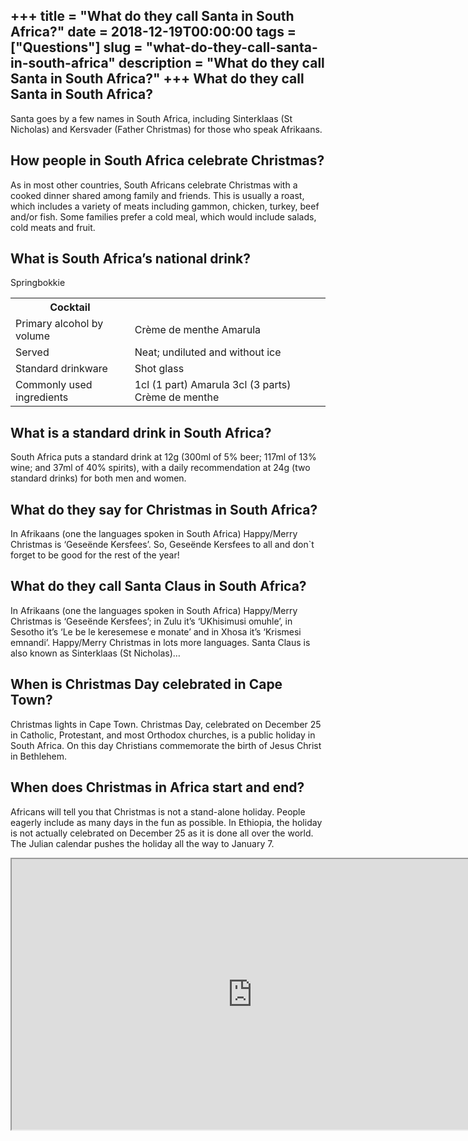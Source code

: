 +++
title = "What do they call Santa in South Africa?"
date = 2018-12-19T00:00:00
tags = ["Questions"]
slug = "what-do-they-call-santa-in-south-africa"
description = "What do they call Santa in South Africa?"
+++
What do they call Santa in South Africa?
----------------------------------------

Santa goes by a few names in South Africa, including Sinterklaas (St Nicholas) and Kersvader (Father Christmas) for those who speak Afrikaans.

How people in South Africa celebrate Christmas?
-----------------------------------------------

As in most other countries, South Africans celebrate Christmas with a cooked dinner shared among family and friends. This is usually a roast, which includes a variety of meats including gammon, chicken, turkey, beef and/or fish. Some families prefer a cold meal, which would include salads, cold meats and fruit.

What is South Africa’s national drink?
--------------------------------------

Springbokkie

<table><tr><th>Cocktail</th></tr><tr><td>Primary alcohol by volume</td><td>Crème de menthe Amarula</td></tr><tr><td>Served</td><td>Neat; undiluted and without ice</td></tr><tr><td>Standard drinkware</td><td>Shot glass</td></tr><tr><td>Commonly used ingredients</td><td>1cl (1 part) Amarula 3cl (3 parts) Crème de menthe</td></tr></table>

What is a standard drink in South Africa?
-----------------------------------------

South Africa puts a standard drink at 12g (300ml of 5% beer; 117ml of 13% wine; and 37ml of 40% spirits), with a daily recommendation at 24g (two standard drinks) for both men and women.

What do they say for Christmas in South Africa?
-----------------------------------------------

In Afrikaans (one the languages spoken in South Africa) Happy/Merry Christmas is ‘Geseënde Kersfees’. So, Geseënde Kersfees to all and don`t forget to be good for the rest of the year!

What do they call Santa Claus in South Africa?
----------------------------------------------

In Afrikaans (one the languages spoken in South Africa) Happy/Merry Christmas is ‘Geseënde Kersfees’; in Zulu it’s ‘UKhisimusi omuhle’, in Sesotho it’s ‘Le be le keresemese e monate’ and in Xhosa it’s ‘Krismesi emnandi’. Happy/Merry Christmas in lots more languages. Santa Claus is also known as Sinterklaas (St Nicholas)…

When is Christmas Day celebrated in Cape Town?
----------------------------------------------

Christmas lights in Cape Town. Christmas Day, celebrated on December 25 in Catholic, Protestant, and most Orthodox churches, is a public holiday in South Africa. On this day Christians commemorate the birth of Jesus Christ in Bethlehem.

When does Christmas in Africa start and end?
--------------------------------------------

Africans will tell you that Christmas is not a stand-alone holiday. People eagerly include as many days in the fun as possible. In Ethiopia, the holiday is not actually celebrated on December 25 as it is done all over the world. The Julian calendar pushes the holiday all the way to January 7.

<iframe allow="accelerometer; autoplay; clipboard-write; encrypted-media; gyroscope; picture-in-picture" allowfullscreen="" class="__youtube_prefs__  epyt-is-override  no-lazyload" data-no-lazy="1" data-origheight="433" data-origwidth="770" data-skipgform_ajax_framebjll="" height="433" id="_ytid_42965" loading="lazy" src="https://www.youtube.com/embed/EbTpOFCsm8E?enablejsapi=1&autoplay=0&cc_load_policy=0&cc_lang_pref=&iv_load_policy=1&loop=0&modestbranding=0&rel=1&fs=1&playsinline=0&autohide=2&theme=dark&color=red&controls=1&" title="YouTube player" width="770"></iframe>